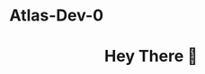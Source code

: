 <!-- Updated README.md 🎉  -->
<div>
<h1> Atlas-Dev-0 </h1>
</div>




<div id="header" align="center">
  <h1>Hey There 👋</h1>
</div>



